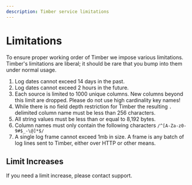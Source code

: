 ```yaml
---
description: Timber service limitations
---
```


# Limitations

To ensure proper working order of Timber we impose various limitations. Timber's limitations are liberal; it should be rare that you bump into them under normal usage.

1. Log dates cannot exceed 14 days in the past.
2. Log dates cannot exceed 2 hours in the future.
3. Each source is limited to 1000 unique columns. New columns beyond this limit are dropped. Please do not use high cardinality key names!
4. While there is no field depth restriction for Timber the resulting `.` delimited column name must be less than 256 characters.
5. All string values must be less than or equal to 8,192 bytes.
6. Column names must only contain the following characters `/^[A-Za-z0-9#$_-\@]*$/`
7. A single log frame cannot exceed 1mb in size. A frame is any batch of log lines sent to Timber, either over HTTP or other means.

## Limit Increases

If you need a limit increase, please contact support.

